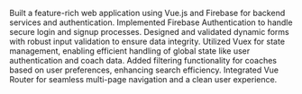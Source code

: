 Built a feature-rich web application using Vue.js and Firebase for backend services and authentication.
Implemented Firebase Authentication to handle secure login and signup processes.
Designed and validated dynamic forms with robust input validation to ensure data integrity.
Utilized Vuex for state management, enabling efficient handling of global state like user authentication and coach data.
Added filtering functionality for coaches based on user preferences, enhancing search efficiency.
Integrated Vue Router for seamless multi-page navigation and a clean user experience.
